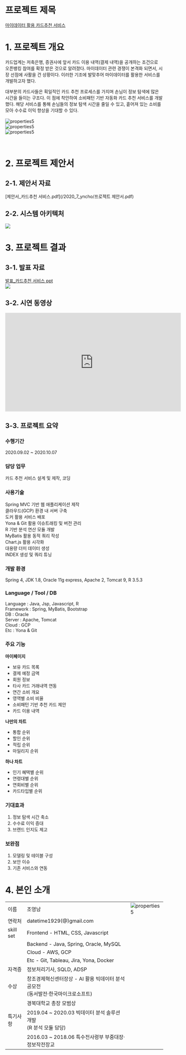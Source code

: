 # 프로젝트 제목

[마이데이터 활용 카드추천 서비스](https://koposoftware.github.io/2020_7_yncho/)



# 1. 프로젝트 개요

카드업계는 저축은행, 증권사에 앞서 카드 이용 내역(결제 내역)을 공개하는 조건으로 오픈뱅킹 참여를 확정 받은 것으로 알려졌다. 마이데이터 관련 경쟁이 본격화 되면서, 시장 선점에 사활을 건 상황이다. 이러한 기조에 발맞추어 마이데이터를 활용한 서비스를 개발하고자 했다. 

대부분의 카드사들은 획일적인 카드 추천 프로세스를 가지며 손님이 정보 탐색에 많은 시간을 들이는 구조다. 이 점에 착안하여 소비패턴 기반 자동화 카드 추천 서비스를 개발했다. 해당 서비스를 통해 손님들의 정보 탐색 시간을 줄일 수 있고, 흩어져 있는 소비를 모아 수수료 이익 향상을 기대할 수 있다.
<br>
<br>
<img src="/2020_7_yncho/service1.png" alt="properties5" /><br>
<img src="/2020_7_yncho/service2.png" alt="properties5" /><br>
<img src="/2020_7_yncho/service3.png" alt="properties5" />


<br>

# 2. 프로젝트 제안서

## 2-1. 제안서 자료   

[제안서_카드추천 서비스.pdf](/2020_7_yncho/프로젝트 제안서.pdf)<br>

## 2-2. 시스템 아키텍처

<img src="/2020_7_yncho/archi.png" /><br>


 

# 3. 프로젝트 결과


## 3-1. 발표 자료 

   [발표_카드추천 서비스 ppt](/2020_7_yncho/업로드.pptx)<br>
   <img src="/2020_7_yncho/pt.png"/><br>

## 3-2. 시연 동영상 

<iframe width="560" height="315" src="https://www.youtube.com/embed/0epDbr2VtDk" frameborder="0" allow="accelerometer; autoplay; clipboard-write; encrypted-media; gyroscope; picture-in-picture" allowfullscreen></iframe>





## 3-3. 프로젝트 요약

### 수행기간

2020.09.02 ~ 2020.10.07
<br>

### 담당 업무

카드 추천 서비스 설계 및 제작, 코딩
<br>

### 사용기술

Spring MVC 기반 웹 애플리케이션 제작<br>
클라우드(GCP) 환경 내 서버 구축<br>
도커 활용 서비스 배포<br>
Yona & Git 활용 이슈트래킹 및 버전 관리<br>
R 기반 분석 연산 모듈 개발<br>
MyBatis 활용 동적 쿼리 작성<br>
Chart.js 활용 시각화<br>
대용량 더미 데이터 생성<br>
INDEX 생성 및 쿼리 튜닝
<br>

### 개발 환경

Spring 4, JDK 1.8, Oracle 11g express, Apache 2, Tomcat 9, R 3.5.3
<br>

### Language / Tool / DB

Language : Java, Jsp, Javascript, R<br>
Framework : Spring, MyBatis, Bootstrap<br>
DB : Oracle<br>
Server : Apache, Tomcat<br>
Cloud : GCP<br>
Etc : Yona & Git
<br>

### 주요 기능

**마이페이지**<br>
- 보유 카드 목록<br>
- 결제 예정 금액<br>
- 회원 정보<br>
- 타사 카드 거래내역 연동<br>
- 연간 소비 개요<br>
- 영역별 소비 비율<br>
- 소비패턴 기반 추천 카드 제안<br>
- 카드 이용 내역<br>

**나만의 차트**<br>
- 통합 순위<br>
- 할인 순위<br>
- 적립 순위<br>
- 마일리지 순위<br>

**하나 차트**<br>
- 인기 혜택별 순위<br>
- 연령대별 순위<br>
- 연회비별 순위<br>
- 카드타입별 순위<br>

### 기대효과

1. 정보 탐색 시간 축소<br>
2. 수수료 이익 증대<br>
3. 브랜드 인지도 제고<br>

### 보완점

1. 모델링 및 테이블 구성<br>
2. 보안 이슈<br>
3. 기존 서비스와 연동<br>


# 4. 본인 소개

<table>
  <tbody>
    <tr>
      <td>이름</td>
      <td>조영남</td>
      <td><img src="/2020_7_yncho/jo2.jpg" alt="properties5" /></td>
    </tr>
    <tr>
      <td>연락처</td>
      <td>datetime1929(@)gmail.com</td>
      <td> </td>
    </tr>
    <tr>
      <td>skill set</td>
      <td>Frontend - HTML, CSS, Javascript</td>
      <td> </td>
    </tr>
    <tr>
      <td> </td>
      <td>Backend - Java, Spring, Oracle, MySQL</td>
      <td> </td>
    </tr>
	<tr>
      <td> </td>
      <td>Cloud - AWS, GCP</td>
      <td> </td>
    </tr>
	<tr>
      <td> </td>
      <td>Etc - Git, Tableau, Jira, Yona, Docker</td>
      <td> </td>
    </tr>
    <tr>
      <td>자격증</td>
      <td>정보처리기사, SQLD, ADSP</td>
      <td> </td>
    </tr>
    <tr>
      <td>수상</td>
      <td>창조경제혁신센터장상 - AI 활용 빅데이터 분석 공모전<br>(동서발전·한국마이크로소프트)</td>
      <td> </td>
    </tr>
	<tr>
      <td> </td>
      <td>경북대학교 총장 모범상</td>
      <td> </td>
    </tr>
    <tr>
      <td>특기사항</td>
	  <td>2019.04 ~ 2020.03 빅데이터 분석 솔루션 개발<br>(R 분석 모듈 담당)</td>
      <td> </td>
    </tr>
    <tr>
      <td> </td>
      <td>2016.03 ~ 2018.06 특수전사령부 부중대장·정보작전장교</td>
      <td> </td>
    </tr>
  </tbody>
</table>
